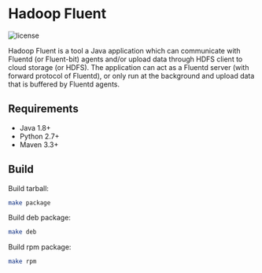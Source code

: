 # Hadoop Fluent

![license](http://img.shields.io/badge/license-Apache%20v2-blue.svg)

Hadoop Fluent is a tool a Java application which can communicate with Fluentd (or Fluent-bit) agents and/or upload data through HDFS client to cloud storage (or HDFS).
The application can act as a Fluentd server (with forward protocol of Fluentd), or only run at the background and upload data that is buffered by Fluentd agents.

## Requirements

- Java 1.8+
- Python 2.7+
- Maven 3.3+

## Build

Build tarball: 

```bash
make package
```

Build deb package:

```bash
make deb
```

Build rpm package:

```bash
make rpm
```